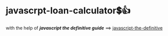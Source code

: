 # javascrpt-loan-calculator:heavy_dollar_sign::+1:                                                                                                                                                                               
with the help of **_javascript the definitive guide_** ==>
<a href="https://www.oreilly.com/library/view/javascript-the-definitive/0596101996/">javascript-the-definitive</a>
 
